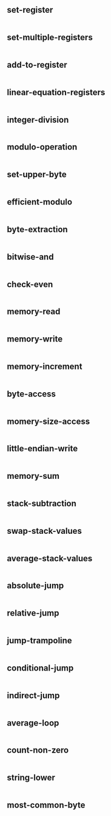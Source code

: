 ## set-register
```s

```
## set-multiple-registers
```s

```
## add-to-register
```s

```
## linear-equation-registers
```s

```
## integer-division
```s

```
## modulo-operation
```s

```
## set-upper-byte
```s

```
## efficient-modulo
```s

```
## byte-extraction
```s

```
## bitwise-and
```s

```
## check-even
```s

```
## memory-read
```s

```
## memory-write
```s

```
## memory-increment
```s

```
## byte-access
```s

```
## momery-size-access
```s

```
## little-endian-write
```s

```
## memory-sum
```s

```
## stack-subtraction
```s

```
## swap-stack-values
```s

```
## average-stack-values
```s

```
## absolute-jump
```s

```
## relative-jump
```s

```
## jump-trampoline
```s

```
## conditional-jump
```s

```
## indirect-jump
```s

```
## average-loop
```s

```
## count-non-zero
```s

```
## string-lower
```s

```
## most-common-byte
```s

```

